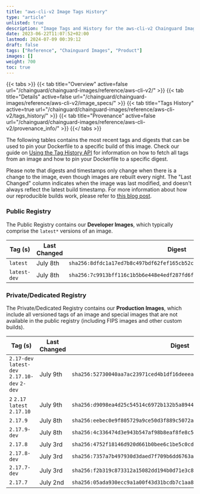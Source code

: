 ```yaml
---
title: "aws-cli-v2 Image Tags History"
type: "article"
unlisted: true
description: "Image Tags and History for the aws-cli-v2 Chainguard Image"
date: 2023-06-22T11:07:52+02:00
lastmod: 2024-07-09 00:39:12
draft: false
tags: ["Reference", "Chainguard Images", "Product"]
images: []
weight: 700
toc: true
---
```


{{< tabs >}}
{{< tab title="Overview" active=false url="/chainguard/chainguard-images/reference/aws-cli-v2/" >}}
{{< tab title="Details" active=false url="/chainguard/chainguard-images/reference/aws-cli-v2/image_specs/" >}}
{{< tab title="Tags History" active=true url="/chainguard/chainguard-images/reference/aws-cli-v2/tags_history/" >}}
{{< tab title="Provenance" active=false url="/chainguard/chainguard-images/reference/aws-cli-v2/provenance_info/" >}}
{{</ tabs >}}

The following tables contains the most recent tags and digests that can be used to pin your Dockerfile to a specific build of this image. Check our guide on [Using the Tag History API](/chainguard/chainguard-images/using-the-tag-history-api/) for information on how to fetch all tags from an image and how to pin your Dockerfile to a specific digest.

Please note that digests and timestamps only change when there is a change to the image, even though images are rebuilt every night. The "Last Changed" column indicates when the image was last modified, and doesn't always reflect the latest build timestamp. For more information about how our reproducible builds work, please refer to [this blog post](https://www.chainguard.dev/unchained/reproducing-chainguards-reproducible-image-builds).

### Public Registry
The Public Registry contains our **Developer Images**, which typically comprise the `latest*` versions of an image.

| Tag (s)       | Last Changed | Digest                                                                    |
|---------------|--------------|---------------------------------------------------------------------------|
|  `latest`     | July 8th     | `sha256:8dfdc1a17ed7b8c497bdf62fef165cb52cee07e4abbd366b04fd14bd8c81babe` |
|  `latest-dev` | July 8th     | `sha256:7c9913bff116c1b5b6e448e4edf287fd6f1f781222bf95d21318bc3a53a1847f` |


### Private/Dedicated Registry
The Private/Dedicated Registry contains our **Production Images**, which include all versioned tags of an image and special images that are not available in the public registry (including FIPS images and other custom builds).

| Tag (s)                                        | Last Changed | Digest                                                                    |
|------------------------------------------------|--------------|---------------------------------------------------------------------------|
|  `2.17-dev` `latest-dev` `2.17.10-dev` `2-dev` | July 9th     | `sha256:52730040aa7ac23971ced4b1df16deeea539f5e0e526d98c6e483469bdce409e` |
|  `2` `2.17` `latest` `2.17.10`                 | July 9th     | `sha256:d9098ea4d25c54514c6972b132b5a8944ab550d3f0ce0b45d80b0220105f25bf` |
|  `2.17.9`                                      | July 8th     | `sha256:eebec0e9f805729a9ce50d3f889c5072a8196bc31430ad9bf0cf99c544bfed11` |
|  `2.17.9-dev`                                  | July 8th     | `sha256:4c336474d3e943b547af98b8eaf8fe8c5f132aea7069f05759d1256685686457` |
|  `2.17.8`                                      | July 3rd     | `sha256:4752f18146d920d661b0bee6c1be5c0cde891d657eec3fd6deecb03ab1d1b069` |
|  `2.17.8-dev`                                  | July 3rd     | `sha256:7357a7b497930d3daed7f709b6dd6763ac4dd289999f0afb48f28805d03e1b88` |
|  `2.17.7-dev`                                  | July 3rd     | `sha256:f2b319c873312a15082dd194b0d71e3c8f7ee456f57286eba5e09a05c1773559` |
|  `2.17.7`                                      | July 2nd     | `sha256:05ada930ecc9a1a00f43d31bcdb7c1aa8f8c0b16d88503581f5910023328d1bf` |


